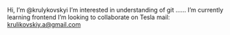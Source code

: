 Hi, I’m @krulykovskyi
I’m interested in understanding of git ......
I’m currently learning frontend
I’m looking to collaborate on Tesla
mail: krulikovskiy.a@gmail.com

<!---
krulykovskyi/krulykovskyi is a ✨ special ✨ repository because its `README.md` (this file) appears on your GitHub profile.
You can click the Preview link to take a look at your changes.
--->
